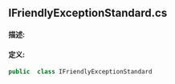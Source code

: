 ## IFriendlyExceptionStandard.cs 


#### 描述:





#### 定义: 
``` csharp
public  class IFriendlyExceptionStandard
```
